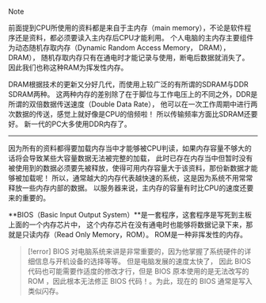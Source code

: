 > [!NOTE]
> 前面提到CPU所使用的资料都是来自于主内存（main memory），不论是软件程序还是资料，都必须要读入主内存后CPU才能利用。 个人电脑的主内存主要组件为动态随机存取内存（Dynamic Random Access Memory， DRAM）， DRAM）， 随机存取内存只有在通电时才能记录与使用，断电后数据就消失了。 因此我们也称这种RAM为挥发性内存。

DRAM根据技术的更新又分好几代，而使用上较广泛的有所谓的SDRAM与DDR SDRAM两种。 这两种内存的差别除了在于脚位与工作电压上的不同之外，DDR是所谓的双倍数据传送速度（Double Data Rate）， 他可以在一次工作周期中进行两次数据的传送，感觉上就好像是CPU的倍频啦！ 所以传输频率方面比SDRAM还要好。 新一代的PC大多使用DDR内存了。

---
因为所有的资料都得要加载内存当中才能够被CPU判读，如果内存容量不够大的话将会导致某些大容量数据无法被完整的加载， 此时已存在内存当中但暂时没有被使用到的数据必须要先被释放，使得可用内存容量大于该资料，那份新数据才能够被加载呢！ 所以，通常越大的内存代表越快速的系统，这是因为系统不用常常释放一些内存内部的数据。 以服务器来说，主内存的容量有时比CPU的速度还要来的重要的。


**BIOS（Basic Input Output System）**是一套程序，这套程序是写死到主板上面的一个内存芯片中， 这个内存芯片在没有通电时也能够将数据记录下来，那就是只读内存（Read Only Memory，ROM）。 ROM是一种非挥发性的内存。

> [!error]
> BIOS 对电脑系统来讲是非常重要的，因为他掌握了系统硬件的详细信息与开机设备的选择等等。 但是电脑发展的速度太快了， 因此 BIOS 代码也可能需要作适度的修改才行，但是 BIOS 原本使用的是无法改写的 ROM ，因此根本无法修正 BIOS 代码！。为此，现在的 BIOS 通常是写入类似闪存。

